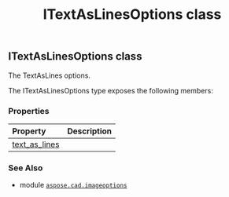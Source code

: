 ﻿---
title: ITextAsLinesOptions class
second_title: Aspose.CAD for Python via .NET API References
description: 
type: docs
weight: 200
url: /python-net/aspose.cad.imageoptions/itextaslinesoptions/
is_root: false
---

## ITextAsLinesOptions class

The TextAsLines options.



The ITextAsLinesOptions type exposes the following members:

### Properties
| Property | Description |
| :- | :- |
| [text_as_lines](/cad/python-net/aspose.cad.imageoptions/itextaslinesoptions/text_as_lines) |  |



### See Also
* module [`aspose.cad.imageoptions`](..)
